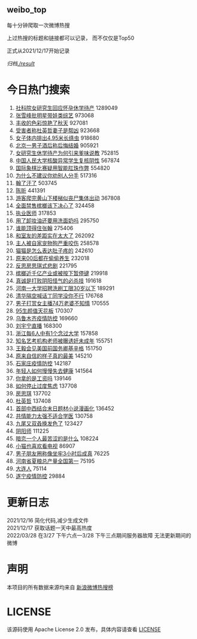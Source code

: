 weibo_top  
---
每十分钟爬取一次微博热搜  

上过热搜的标题和链接都可以记录， 而不仅仅是Top50

正式从2021/12/17开始记录  

*归档[./result](./result/)*

# 今日热门搜索  
1. [社科院女研究生回应怀孕休学待产](https://s.weibo.com//weibo?q=%23%E7%A4%BE%E7%A7%91%E9%99%A2%E5%A5%B3%E7%A0%94%E7%A9%B6%E7%94%9F%E5%9B%9E%E5%BA%94%E6%80%80%E5%AD%95%E4%BC%91%E5%AD%A6%E5%BE%85%E4%BA%A7%23&t=31&band_rank=1&Refer=top) 1289049
2. [张雪峰批明星带娃类综艺](https://s.weibo.com//weibo?q=%23%E5%BC%A0%E9%9B%AA%E5%B3%B0%E6%89%B9%E6%98%8E%E6%98%9F%E5%B8%A6%E5%A8%83%E7%B1%BB%E7%BB%BC%E8%89%BA%23&t=31&band_rank=1&Refer=top) 973068
3. [丰收的色彩惊艳了秋天](https://s.weibo.com//weibo?q=%23%E4%B8%B0%E6%94%B6%E7%9A%84%E8%89%B2%E5%BD%A9%E6%83%8A%E8%89%B3%E4%BA%86%E7%A7%8B%E5%A4%A9%23&t=31&band_rank=3&Refer=top) 927081
4. [受害者称杜英哲妻子是帮凶](https://s.weibo.com//weibo?q=%23%E5%8F%97%E5%AE%B3%E8%80%85%E7%A7%B0%E6%9D%9C%E8%8B%B1%E5%93%B2%E5%A6%BB%E5%AD%90%E6%98%AF%E5%B8%AE%E5%87%B6%23&t=31&band_rank=1&Refer=top) 923668
5. [女子体内排出4.95米长绦虫](https://s.weibo.com//weibo?q=%23%E5%A5%B3%E5%AD%90%E4%BD%93%E5%86%85%E6%8E%92%E5%87%BA4.95%E7%B1%B3%E9%95%BF%E7%BB%A6%E8%99%AB%23&t=31&band_rank=4&Refer=top) 918680
6. [北京一男子酒后称后悔结婚](https://s.weibo.com//weibo?q=%23%E5%8C%97%E4%BA%AC%E4%B8%80%E7%94%B7%E5%AD%90%E9%85%92%E5%90%8E%E7%A7%B0%E5%90%8E%E6%82%94%E7%BB%93%E5%A9%9A%23&t=31&band_rank=5&Refer=top) 905921
7. [女研究生休学待产为何引来爹味说教](https://s.weibo.com//weibo?q=%23%E5%A5%B3%E7%A0%94%E7%A9%B6%E7%94%9F%E4%BC%91%E5%AD%A6%E5%BE%85%E4%BA%A7%E4%B8%BA%E4%BD%95%E5%BC%95%E6%9D%A5%E7%88%B9%E5%91%B3%E8%AF%B4%E6%95%99%23&t=31&band_rank=2&Refer=top) 752815
8. [中国人民大学核酸异常学生复核阴性](https://s.weibo.com//weibo?q=%23%E4%B8%AD%E5%9B%BD%E4%BA%BA%E6%B0%91%E5%A4%A7%E5%AD%A6%E6%A0%B8%E9%85%B8%E5%BC%82%E5%B8%B8%E5%AD%A6%E7%94%9F%E5%A4%8D%E6%A0%B8%E9%98%B4%E6%80%A7%23&t=31&band_rank=8&Refer=top) 567874
9. [国际象棋比赛疑用智能肛珠作弊](https://s.weibo.com//weibo?q=%23%E5%9B%BD%E9%99%85%E8%B1%A1%E6%A3%8B%E6%AF%94%E8%B5%9B%E7%96%91%E7%94%A8%E6%99%BA%E8%83%BD%E8%82%9B%E7%8F%A0%E4%BD%9C%E5%BC%8A%23&t=31&band_rank=8&Refer=top) 554820
10. [为什么不建议你劝别人分手](https://s.weibo.com//weibo?q=%23%E4%B8%BA%E4%BB%80%E4%B9%88%E4%B8%8D%E5%BB%BA%E8%AE%AE%E4%BD%A0%E5%8A%9D%E5%88%AB%E4%BA%BA%E5%88%86%E6%89%8B%23&t=31&band_rank=10&Refer=top) 517316
11. [翰了汗了](https://s.weibo.com//weibo?q=%E7%BF%B0%E4%BA%86%E6%B1%97%E4%BA%86&t=31&band_rank=11&Refer=top) 503745
12. [陈昕](https://s.weibo.com//weibo?q=%E9%99%88%E6%98%95&t=31&band_rank=14&Refer=top) 441391
13. [游客爬完黄山下楼梯似丧尸集体出动](https://s.weibo.com//weibo?q=%23%E6%B8%B8%E5%AE%A2%E7%88%AC%E5%AE%8C%E9%BB%84%E5%B1%B1%E4%B8%8B%E6%A5%BC%E6%A2%AF%E4%BC%BC%E4%B8%A7%E5%B0%B8%E9%9B%86%E4%BD%93%E5%87%BA%E5%8A%A8%23&t=31&band_rank=12&Refer=top) 367808
14. [全面禁售槟榔该下决心了](https://s.weibo.com//weibo?q=%23%E5%85%A8%E9%9D%A2%E7%A6%81%E5%94%AE%E6%A7%9F%E6%A6%94%E8%AF%A5%E4%B8%8B%E5%86%B3%E5%BF%83%E4%BA%86%23&t=31&band_rank=15&Refer=top) 324458
15. [执业医师](https://s.weibo.com//weibo?q=%E6%89%A7%E4%B8%9A%E5%8C%BB%E5%B8%88&t=31&band_rank=16&Refer=top) 317853
16. [用了卸妆油还要用洗面奶吗](https://s.weibo.com//weibo?q=%23%E7%94%A8%E4%BA%86%E5%8D%B8%E5%A6%86%E6%B2%B9%E8%BF%98%E8%A6%81%E7%94%A8%E6%B4%97%E9%9D%A2%E5%A5%B6%E5%90%97%23&t=31&band_rank=19&Refer=top) 295750
17. [谁能顶得住张翰](https://s.weibo.com//weibo?q=%23%E8%B0%81%E8%83%BD%E9%A1%B6%E5%BE%97%E4%BD%8F%E5%BC%A0%E7%BF%B0%23&t=31&band_rank=21&Refer=top) 275406
18. [和室友的差距实在太大了](https://s.weibo.com//weibo?q=%23%E5%92%8C%E5%AE%A4%E5%8F%8B%E7%9A%84%E5%B7%AE%E8%B7%9D%E5%AE%9E%E5%9C%A8%E5%A4%AA%E5%A4%A7%E4%BA%86%23&t=31&band_rank=20&Refer=top) 262092
19. [主人被自家宠物狗严重咬伤](https://s.weibo.com//weibo?q=%23%E4%B8%BB%E4%BA%BA%E8%A2%AB%E8%87%AA%E5%AE%B6%E5%AE%A0%E7%89%A9%E7%8B%97%E4%B8%A5%E9%87%8D%E5%92%AC%E4%BC%A4%23&t=31&band_rank=18&Refer=top) 258578
20. [猫猫是怎么表达肚子疼的](https://s.weibo.com//weibo?q=%23%E7%8C%AB%E7%8C%AB%E6%98%AF%E6%80%8E%E4%B9%88%E8%A1%A8%E8%BE%BE%E8%82%9A%E5%AD%90%E7%96%BC%E7%9A%84%23&t=31&band_rank=20&Refer=top) 242610
21. [原来00后都在偷偷养生](https://s.weibo.com//weibo?q=%23%E5%8E%9F%E6%9D%A500%E5%90%8E%E9%83%BD%E5%9C%A8%E5%81%B7%E5%81%B7%E5%85%BB%E7%94%9F%23&t=31&band_rank=25&Refer=top) 232018
22. [反思房思琪式悲剧](https://s.weibo.com//weibo?q=%23%E5%8F%8D%E6%80%9D%E6%88%BF%E6%80%9D%E7%90%AA%E5%BC%8F%E6%82%B2%E5%89%A7%23&t=31&band_rank=10&Refer=top) 221795
23. [槟榔近千亿产业或被按下暂停键](https://s.weibo.com//weibo?q=%23%E6%A7%9F%E6%A6%94%E8%BF%91%E5%8D%83%E4%BA%BF%E4%BA%A7%E4%B8%9A%E6%88%96%E8%A2%AB%E6%8C%89%E4%B8%8B%E6%9A%82%E5%81%9C%E9%94%AE%23&t=31&band_rank=25&Refer=top) 219918
24. [真诚是打败阴阳怪气的必杀技](https://s.weibo.com//weibo?q=%23%E7%9C%9F%E8%AF%9A%E6%98%AF%E6%89%93%E8%B4%A5%E9%98%B4%E9%98%B3%E6%80%AA%E6%B0%94%E7%9A%84%E5%BF%85%E6%9D%80%E6%8A%80%23&t=31&band_rank=28&Refer=top) 191618
25. [河南一大学招聘洗刷工限30岁以下](https://s.weibo.com//weibo?q=%23%E6%B2%B3%E5%8D%97%E4%B8%80%E5%A4%A7%E5%AD%A6%E6%8B%9B%E8%81%98%E6%B4%97%E5%88%B7%E5%B7%A5%E9%99%9030%E5%B2%81%E4%BB%A5%E4%B8%8B%23&t=31&band_rank=9&Refer=top) 189291
26. [清华隔空喊话丁同学没你不行](https://s.weibo.com//weibo?q=%23%E6%B8%85%E5%8D%8E%E9%9A%94%E7%A9%BA%E5%96%8A%E8%AF%9D%E4%B8%81%E5%90%8C%E5%AD%A6%E6%B2%A1%E4%BD%A0%E4%B8%8D%E8%A1%8C%23&t=31&band_rank=29&Refer=top) 176768
27. [男子打赏女主播74万老婆不知情](https://s.weibo.com//weibo?q=%23%E7%94%B7%E5%AD%90%E6%89%93%E8%B5%8F%E5%A5%B3%E4%B8%BB%E6%92%AD74%E4%B8%87%E8%80%81%E5%A9%86%E4%B8%8D%E7%9F%A5%E6%83%85%23&t=31&band_rank=30&Refer=top) 170555
28. [95生颜值天花板](https://s.weibo.com//weibo?q=%2395%E7%94%9F%E9%A2%9C%E5%80%BC%E5%A4%A9%E8%8A%B1%E6%9D%BF%23&t=31&band_rank=31&Refer=top) 170307
29. [乌鲁木齐疫情防控](https://s.weibo.com//weibo?q=%E4%B9%8C%E9%B2%81%E6%9C%A8%E9%BD%90%E7%96%AB%E6%83%85%E9%98%B2%E6%8E%A7&t=31&band_rank=32&Refer=top) 169660
30. [刘宇宁直播](https://s.weibo.com//weibo?q=%23%E5%88%98%E5%AE%87%E5%AE%81%E7%9B%B4%E6%92%AD%23&t=31&band_rank=34&Refer=top) 168300
31. [浙江每6人中有1个念过大学](https://s.weibo.com//weibo?q=%23%E6%B5%99%E6%B1%9F%E6%AF%8F6%E4%BA%BA%E4%B8%AD%E6%9C%891%E4%B8%AA%E5%BF%B5%E8%BF%87%E5%A4%A7%E5%AD%A6%23&t=31&band_rank=12&Refer=top) 157858
32. [知名艺考机构老师被曝诱奸未成年](https://s.weibo.com//weibo?q=%23%E7%9F%A5%E5%90%8D%E8%89%BA%E8%80%83%E6%9C%BA%E6%9E%84%E8%80%81%E5%B8%88%E8%A2%AB%E6%9B%9D%E8%AF%B1%E5%A5%B8%E6%9C%AA%E6%88%90%E5%B9%B4%23&t=31&band_rank=37&Refer=top) 155751
33. [王毅会见美国前国务卿基辛格](https://s.weibo.com//weibo?q=%23%E7%8E%8B%E6%AF%85%E4%BC%9A%E8%A7%81%E7%BE%8E%E5%9B%BD%E5%89%8D%E5%9B%BD%E5%8A%A1%E5%8D%BF%E5%9F%BA%E8%BE%9B%E6%A0%BC%23&t=31&band_rank=38&Refer=top) 151750
34. [原来自信的样子真的最美](https://s.weibo.com//weibo?q=%23%E5%8E%9F%E6%9D%A5%E8%87%AA%E4%BF%A1%E7%9A%84%E6%A0%B7%E5%AD%90%E7%9C%9F%E7%9A%84%E6%9C%80%E7%BE%8E%23&t=31&band_rank=38&Refer=top) 145210
35. [石家庄疫情防控](https://s.weibo.com//weibo?q=%23%E7%9F%B3%E5%AE%B6%E5%BA%84%E7%96%AB%E6%83%85%E9%98%B2%E6%8E%A7%23&t=31&band_rank=39&Refer=top) 142187
36. [年轻人如何慢慢失去健康](https://s.weibo.com//weibo?q=%23%E5%B9%B4%E8%BD%BB%E4%BA%BA%E5%A6%82%E4%BD%95%E6%85%A2%E6%85%A2%E5%A4%B1%E5%8E%BB%E5%81%A5%E5%BA%B7%23&t=31&band_rank=39&Refer=top) 141564
37. [你拿的是工资吗](https://s.weibo.com//weibo?q=%23%E4%BD%A0%E6%8B%BF%E7%9A%84%E6%98%AF%E5%B7%A5%E8%B5%84%E5%90%97%23&t=31&band_rank=41&Refer=top) 139146
38. [如何停止过度焦虑](https://s.weibo.com//weibo?q=%23%E5%A6%82%E4%BD%95%E5%81%9C%E6%AD%A2%E8%BF%87%E5%BA%A6%E7%84%A6%E8%99%91%23&t=31&band_rank=44&Refer=top) 137708
39. [房思琪](https://s.weibo.com//weibo?q=%E6%88%BF%E6%80%9D%E7%90%AA&t=31&band_rank=45&Refer=top) 137702
40. [杜英哲](https://s.weibo.com//weibo?q=%E6%9D%9C%E8%8B%B1%E5%93%B2&t=31&band_rank=46&Refer=top) 137408
41. [首部中西结合末日题材小说漫画化](https://s.weibo.com//weibo?q=%23%E9%A6%96%E9%83%A8%E4%B8%AD%E8%A5%BF%E7%BB%93%E5%90%88%E6%9C%AB%E6%97%A5%E9%A2%98%E6%9D%90%E5%B0%8F%E8%AF%B4%E6%BC%AB%E7%94%BB%E5%8C%96%23&t=31&band_rank=47&Refer=top) 136452
42. [共情能力太强不适合学医](https://s.weibo.com//weibo?q=%23%E5%85%B1%E6%83%85%E8%83%BD%E5%8A%9B%E5%A4%AA%E5%BC%BA%E4%B8%8D%E9%80%82%E5%90%88%E5%AD%A6%E5%8C%BB%23&t=31&band_rank=49&Refer=top) 130758
43. [九尾又双叒换发色了](https://s.weibo.com//weibo?q=%23%E4%B9%9D%E5%B0%BE%E5%8F%88%E5%8F%8C%E5%8F%92%E6%8D%A2%E5%8F%91%E8%89%B2%E4%BA%86%23&t=31&band_rank=40&Refer=top) 123427
44. [阴阳师](https://s.weibo.com//weibo?q=%E9%98%B4%E9%98%B3%E5%B8%88&t=31&band_rank=47&Refer=top) 111225
45. [暗恋一个人最苦涩的是什么](https://s.weibo.com//weibo?q=%23%E6%9A%97%E6%81%8B%E4%B8%80%E4%B8%AA%E4%BA%BA%E6%9C%80%E8%8B%A6%E6%B6%A9%E7%9A%84%E6%98%AF%E4%BB%80%E4%B9%88%23&t=31&band_rank=18&Refer=top) 108224
46. [小猫也喜欢看电视](https://s.weibo.com//weibo?q=%23%E5%B0%8F%E7%8C%AB%E4%B9%9F%E5%96%9C%E6%AC%A2%E7%9C%8B%E7%94%B5%E8%A7%86%23&t=31&band_rank=49&Refer=top) 86907
47. [男子朋友圈称像坐牢3小时后成真](https://s.weibo.com//weibo?q=%23%E7%94%B7%E5%AD%90%E6%9C%8B%E5%8F%8B%E5%9C%88%E7%A7%B0%E5%83%8F%E5%9D%90%E7%89%A23%E5%B0%8F%E6%97%B6%E5%90%8E%E6%88%90%E7%9C%9F%23&t=31&band_rank=49&Refer=top) 76225
48. [河南省夏粮总产量全国第一](https://s.weibo.com//weibo?q=%23%E6%B2%B3%E5%8D%97%E7%9C%81%E5%A4%8F%E7%B2%AE%E6%80%BB%E4%BA%A7%E9%87%8F%E5%85%A8%E5%9B%BD%E7%AC%AC%E4%B8%80%23&t=31&band_rank=50&Refer=top) 75195
49. [大连人](https://s.weibo.com//weibo?q=%E5%A4%A7%E8%BF%9E%E4%BA%BA&t=31&band_rank=50&Refer=top) 75114
50. [遂宁疫情防控](https://s.weibo.com//weibo?q=%E9%81%82%E5%AE%81%E7%96%AB%E6%83%85%E9%98%B2%E6%8E%A7&t=31&band_rank=47&Refer=top) 29884
# 更新日志  
2021/12/16  简化代码,减少生成文件  
2021/12/17  获取话题一天中最高热度  
2022/03/28  在3/27 下午六点—3/28 下午三点期间服务器故障 无法更新期间的微博  
# 声明  
本项目的所有数据来源均来自 [新浪微博热搜榜](https://s.weibo.com/top/summary)  

# LICENSE
该源码使用 Apache License 2.0 发布，具体内容请查看 [LICENSE](./LICENSE)
